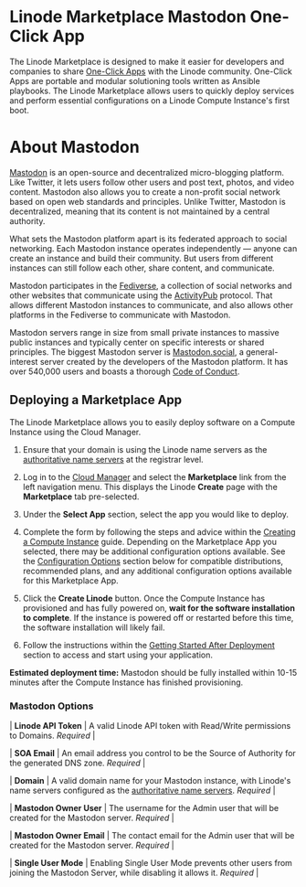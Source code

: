 # Linode Marketplace Mastodon One-Click App

The Linode Marketplace is designed to make it easier for developers and companies to share [One-Click Apps](https://www.linode.com/marketplace/) with the Linode community. One-Click Apps are portable and modular solutioning tools written as Ansible playbooks. The Linode Marketplace allows users to quickly deploy services and perform essential configurations on a Linode Compute Instance's first boot.

# About Mastodon

[Mastodon](https://docs.joinmastodon.org/) is an open-source and decentralized micro-blogging platform. Like Twitter, it lets users follow other users and post text, photos, and video content. Mastodon also allows you to create a non-profit social network based on open web standards and principles. Unlike Twitter, Mastodon is decentralized, meaning that its content is not maintained by a central authority.

What sets the Mastodon platform apart is its federated approach to social networking. Each Mastodon instance operates independently — anyone can create an instance and build their community. But users from different instances can still follow each other, share content, and communicate.

Mastodon participates in the [Fediverse](https://en.wikipedia.org/wiki/Fediverse), a collection of social networks and other websites that communicate using the [ActivityPub](https://en.wikipedia.org/wiki/ActivityPub) protocol. That allows different Mastodon instances to communicate, and also allows other platforms in the Fediverse to communicate with Mastodon.

Mastodon servers range in size from small private instances to massive public instances and typically center on specific interests or shared principles. The biggest Mastodon server is [Mastodon.social](https://mastodon.social/about), a general-interest server created by the developers of the Mastodon platform. It has over 540,000 users and boasts a thorough [Code of Conduct](https://mastodon.social/about/more).

## Deploying a Marketplace App

The Linode Marketplace allows you to easily deploy software on a Compute Instance using the Cloud Manager.

1. Ensure that your domain is using the Linode name servers as the [authoritative name servers](https://www.linode.com/docs/products/networking/dns-manager/get-started/#use-linodes-name-servers) at the registrar level.

2. Log in to the [Cloud Manager](https://cloud.linode.com) and select the **Marketplace** link from the left navigation menu. This displays the Linode **Create** page with the **Marketplace** tab pre-selected.

3. Under the **Select App** section, select the app you would like to deploy.

4. Complete the form by following the steps and advice within the [Creating a Compute Instance](linode.com/docs/guides/creating-a-compute-instance/) guide. Depending on the Marketplace App you selected, there may be additional configuration options available. See the [Configuration Options](https://linode.com/docs/products/tools/marketplace/guides/mastodon/#configuration-options) section below for compatible distributions, recommended plans, and any additional configuration options available for this Marketplace App.

5. Click the **Create Linode** button. Once the Compute Instance has provisioned and has fully powered on, **wait for the software installation to complete**. If the instance is powered off or restarted before this time, the software installation will likely fail.

6. Follow the instructions within the [Getting Started After Deployment](https://linode.com/docs/products/tools/marketplace/guides/mastodon/#getting-started-after-deployment) section to access and start using your application.

**Estimated deployment time:** Mastodon should be fully installed within 10-15 minutes after the Compute Instance has finished provisioning.

### Mastodon Options

| **Linode API Token** | A valid Linode API token with Read/Write permissions to Domains. *Required* |

| **SOA Email** | An email address you control to be the Source of Authority for the generated DNS zone. *Required* |

| **Domain** | A valid domain name for your Mastodon instance, with Linode's name servers configured as the [authoritative name servers](https://www.linode.com/docs/products/networking/dns-manager/get-started/#use-linodes-name-servers). *Required* |

| **Mastodon Owner User** | The username for the Admin user that will be created for the Mastodon server. *Required* |   

| **Mastodon Owner Email** | The contact email for the Admin user that will be created for the Mastodon server. *Required* |   

| **Single User Mode** | Enabling Single User Mode prevents other users from joining the Mastodon Server, while disabling it allows it. *Required* |
